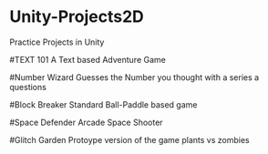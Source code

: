 # Unity-Projects2D
Practice Projects in Unity

#TEXT 101
A Text based Adventure Game 

#Number Wizard
Guesses the Number you thought with a series a questions

#Block Breaker
Standard Ball-Paddle based game 

#Space Defender
Arcade Space Shooter

#Glitch Garden
Protoype version of the game plants vs zombies
